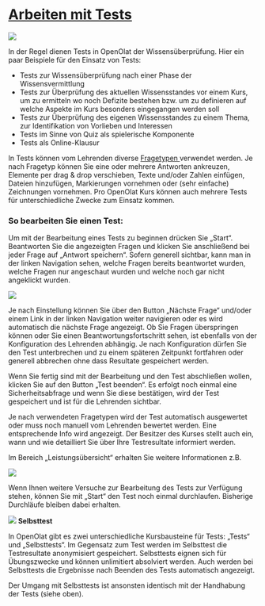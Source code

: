 #  [Arbeiten mit Tests](Arbeiten+mit+Tests.html)

![](../../download/thumbnails/108593579/test%EF%B9%96version=1&modificationDate=1579801340000&api=v2.png)

In der Regel dienen Tests in OpenOlat der Wissensüberprüfung.  Hier ein paar
Beispiele für den Einsatz von Tests:

  * Tests zur Wissensüberprüfung nach einer Phase der Wissensvermittlung
  * Tests zur Überprüfung des aktuellen Wissensstandes vor einem Kurs, um zu ermitteln wo noch Defizite bestehen bzw. um zu definieren auf welche Aspekte im Kurs besonders eingegangen werden soll
  * Tests zur Überprüfung des eigenen Wissensstandes zu einem Thema, zur Identifikation von Vorlieben und Interessen
  * Tests im Sinne von Quiz als spielerische Komponente
  * Tests als Online-Klausur

In Tests können vom Lehrenden diverse [Fragetypen
](Test+Fragetypen.html)verwendet werden. Je nach Fragetyp können Sie eine oder
mehrere Antworten ankreuzen, Elemente per drag & drop verschieben, Texte
und/oder Zahlen einfügen, Dateien hinzufügen, Markierungen vornehmen oder
(sehr einfache) Zeichnungen vornehmen.  Pro OpenOlat Kurs können auch mehrere
Tests für unterschiedliche Zwecke zum Einsatz kommen.

### So bearbeiten Sie einen Test:  

Um mit der Bearbeitung eines Tests zu beginnen drücken Sie „Start“.
Beantworten Sie die angezeigten Fragen und klicken Sie anschließend bei jeder
Frage auf „Antwort speichern“. Sofern generell sichtbar, kann man in der
linken Navigation sehen, welche Fragen bereits beantwortet wurden, welche
Fragen nur angeschaut wurden und welche noch gar nicht angeklickt wurden.

![](../../download/thumbnails/590041/Test_Anzeige%EF%B9%96version=1&modificationDate=1579443652000&api=v2.png)

Je nach Einstellung können Sie über den Button „Nächste Frage“ und/oder einem
Link in der linken Navigation weiter navigieren oder es wird automatisch die
nächste Frage angezeigt. Ob Sie Fragen überspringen können oder Sie einen
Beantwortungsfortschritt sehen, ist ebenfalls von der Konfiguration des
Lehrenden abhängig. Je nach Konfiguration dürfen Sie den Test unterbrechen und
zu einem späteren Zeitpunkt fortfahren oder generell abbrechen ohne dass
Resultate gespeichert werden.

Wenn Sie fertig sind mit der Bearbeitung und den Test abschließen wollen,
klicken Sie auf den Button „Test beenden“. Es erfolgt noch einmal eine
Sicherheitsabfrage und wenn Sie diese bestätigen, wird der Test gespeichert
und ist für die Lehrenden sichtbar.

Je nach verwendeten Fragetypen wird der Test automatisch ausgewertet oder muss
noch manuell vom Lehrenden bewertet werden. Eine entsprechende Info wird
angezeigt. Der Besitzer des Kurses stellt auch ein, wann und wie detailliert
Sie über Ihre Testresultate informiert werden.

Im Bereich „Leistungsübersicht“ erhalten Sie weitere Informationen z.B.

![](../../download/attachments/590041/Test_Leistungsuebersicht_kurs.png)

Wenn Ihnen weitere Versuche zur Bearbeitung des Tests zur Verfügung stehen,
können Sie mit „Start“ den Test noch einmal durchlaufen. Bisherige Durchläufe
bleiben dabei erhalten.

![](../../download/thumbnails/108593579/selftest%EF%B9%96version=1&modificationDate=1579801381000&api=v2.png)
**Selbsttest**

In OpenOlat gibt es zwei unterschiedliche Kursbausteine für Tests: „Tests“ und
„Selbsttests“. Im Gegensatz zum Test werden im Selbsttest die Testresultate
anonymisiert gespeichert. Selbsttests eignen sich für Übungszwecke und können
unlimitiert absolviert werden. Auch werden bei Selbsttests die Ergebnisse nach
Beenden des Tests automatisch angezeigt.

Der Umgang mit Selbsttests ist ansonsten identisch mit der Handhabung der
Tests (siehe oben).

